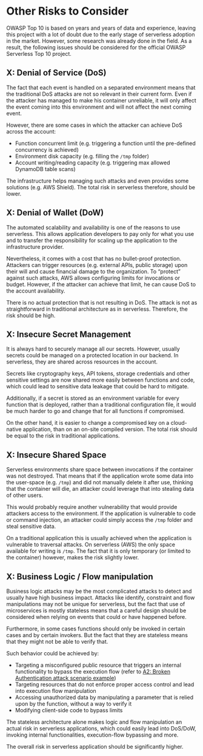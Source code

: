 # Other Risks to Consider

OWASP Top 10 is based on years and years of data and experience, leaving this project with a lot of doubt due to the early stage of serverless adoption in the market. However, some research was already done in the field. As a result, the following issues should be considered for the official OWASP Serverless Top 10 project.

## X: Denial of Service (DoS)

The fact that each event is handled on a separated environment means that the traditional DoS attacks are not so relevant in their current form. Even if the attacker has managed to make his container unreliable, it will only affect the event coming into this environment and will not affect the next coming event.

However, there are some cases in which the attacker can achieve DoS across the account:

- Function concurrent limit (e.g. triggering a function until the pre-defined concurrency is achieved)
- Environment disk capacity (e.g. filling the `/tmp` folder)
- Account writing/reading capacity (e.g. triggering max allowed DynamoDB table scans)

The infrastructure helps managing such attacks and even provides some solutions (e.g. AWS Shield). The total risk in serverless therefore, should be lower.

## X: Denial of Wallet (DoW)

The automated scalability and availability is one of the reasons to use serverless. This allows application developers to pay only for what you use and to transfer the responsibility for scaling up the application to the infrastructure provider.

Nevertheless, it comes with a cost that has no bullet-proof protection. Attackers can trigger resources (e.g. external APIs, public storage) upon their will and cause financial damage to the organization. To “protect” against such attacks, AWS allows configuring limits for invocations or budget. However, if the attacker can achieve that limit, he can cause DoS to the account availability.

There is no actual protection that is not resulting in DoS. The attack is not as straightforward in traditional architecture as in serverless. Therefore, the risk should be high.

## X: Insecure Secret Management

It is always hard to securely manage all our secrets. However, usually secrets could be managed on a protected location in our backend. In serverless, they are shared across resources in the account.

Secrets like cryptography keys, API tokens, storage credentials and other sensitive settings are now shared more easily between functions and code, which could lead to sensitive data leakage that could be hard to mitigate.

Additionally, if a secret is stored as an environment variable for every function that is deployed, rather than a traditional configuration file, it would be much harder to go and change that for all functions if compromised.

On the other hand, it is easier to change a compromised key on a cloud-native application, than on an on-site compiled version. The total risk should be equal to the risk in traditional applications.

## X: Insecure Shared Space

Serverless environments share space between invocations if the container was not destroyed. That means that if the application wrote some data into the user-space (e.g. `/tmp`) and did not manually delete it after use, thinking that the container will die, an attacker could leverage that into stealing data of other users.

This would probably require another vulnerability that would provide attackers access to the environment. If the application is vulnerable to code or command injection, an attacker could simply access the `/tmp` folder and steal sensitive data.

On a traditional application this is usually achieved when the application is vulnerable to traversal attacks. On serverless (AWS) the only space available for writing is `/tmp`. The fact that it is only temporary (or limited to the container) however, makes the risk slightly lower.

## X: Business Logic / Flow manipulation

Business logic attacks​ may be the most complicated attacks to detect and usually have high business impact. Attacks like identify, constraint and flow manipulations may not be unique for serverless, but the fact that use of microservices is mostly stateless means that a careful design should be considered when relying on events that could or have happened before.

Furthermore, in some cases functions should only be invoked in certain cases and by certain invokers. But the fact that they are stateless means that they might not be able to verify that.

Such behavior could be achieved by:

- Targeting a misconfigured public resource that triggers an internal functionality to bypass the execution flow (refer to ​[A2: Broken Authentication​ attack scenario example](0xa2-broken-authentication.md#example-attack-scenario))
- Targeting resources that do not enforce proper access control and lead into execution flow manipulation
- Accessing unauthorized data by manipulating a parameter that is relied upon by the function, without a way to verify it
- Modifying client-side code to bypass limits

The stateless architecture alone makes logic and flow manipulation an actual risk in serverless applications, which could easily lead into DoS/DoW, invoking internal functionalities, execution-flow bypassing and more.

The overall risk in serverless application should be significantly higher.